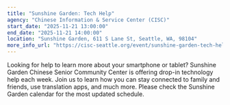 ```yaml
---
title: "Sunshine Garden: Tech Help"
agency: "Chinese Information & Service Center (CISC)"
start_date: "2025-11-21 13:00:00"
end_date: "2025-11-21 14:00:00"
location: "Sunshine Garden, 611 S Lane St, Seattle, WA, 98104"
more_info_url: "https://cisc-seattle.org/event/sunshine-garden-tech-help-4/2025-11-21/"
---
```

Looking for help to learn more about your smartphone or tablet? Sunshine Garden Chinese Senior Community Center is offering drop-in technology help each week. Join us to learn how you can stay connected to family and friends, use translation apps, and much more. 
Please check the Sunshine Garden calendar for the most updated schedule. 
 
